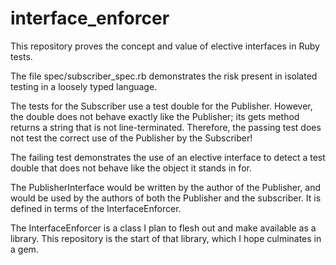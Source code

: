 interface\_enforcer
===================

This repository proves the concept and value of elective interfaces in Ruby
tests.

The file spec/subscriber\_spec.rb demonstrates the risk present in isolated
testing in a loosely typed language.

The tests for the Subscriber use a test double for the Publisher. However, the
double does not behave exactly like the Publisher; its gets method returns a
string that is not line-terminated. Therefore, the passing test does not test
the correct use of the Publisher by the Subscriber!

The failing test demonstrates the use of an elective interface to detect a test
double that does not behave like the object it stands in for.

The PublisherInterface would be written by the author of the Publisher, and
would be used by the authors of both the Publisher and the subscriber. It is
defined in terms of the InterfaceEnforcer.

The InterfaceEnforcer is a class I plan to flesh out and make available as a
library. This repository is the start of that library, which I hope culminates
in a gem.
